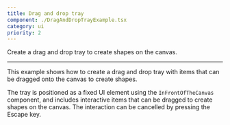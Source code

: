 ```yaml
---
title: Drag and drop tray
component: ./DragAndDropTrayExample.tsx
category: ui
priority: 2
---
```


Create a drag and drop tray to create shapes on the canvas.

---

This example shows how to create a drag and drop tray with items that can be dragged onto the canvas to create shapes.

The tray is positioned as a fixed UI element using the `InFrontOfTheCanvas` component, and includes interactive items that can be dragged to create shapes on the canvas. The interaction can be cancelled by pressing the Escape key.
